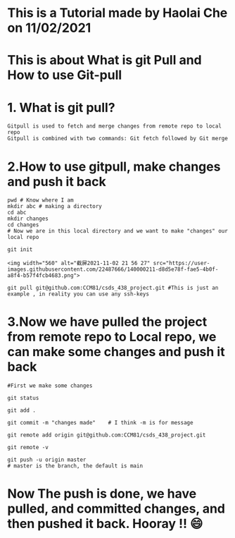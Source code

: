 # This is a Tutorial made by Haolai Che on 11/02/2021
# This is about What is git Pull and How to use Git-pull

# 1. What is git pull?
    Gitpull is used to fetch and merge changes from remote repo to local repo
    Gitpull is combined with two commands: Git fetch followed by Git merge

# 2.How to use gitpull, make changes and push it back
    pwd # Know where I am 
    mkdir abc # making a directory
    cd abc 
    mkdir changes
    cd changes
    # Now we are in this local directory and we want to make "changes" our local repo
    
    git init
    
    <img width="560" alt="截屏2021-11-02 21 56 27" src="https://user-images.githubusercontent.com/22487666/140000211-d8d5e78f-fae5-4b0f-a8f4-b57f4fcb4683.png">
    
    git pull git@github.com:CCM81/csds_438_project.git #This is just an example , in reality you can use any ssh-keys
    
# 3.Now we have pulled the project from remote repo to Local repo, we can make some changes and push it back
    #First we make some changes
    
    git status
    
    git add . 
    
    git commit -m "changes made"    # I think -m is for message
    
    git remote add origin git@github.com:CCM81/csds_438_project.git
    
    git remote -v
    
    git push -u origin master
    # master is the branch, the default is main
    
# Now The push is done, we have pulled, and committed changes, and then pushed it back. Hooray !! 😄 
    




